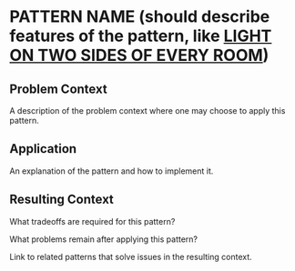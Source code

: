 # PATTERN NAME (should describe features of the pattern, like [LIGHT ON TWO SIDES OF EVERY ROOM](http://www.patternlanguage.com/apl/aplsample/apl159/apl159.htm))

## Problem Context
A description of the problem context where one may choose to apply this pattern.

## Application
An explanation of the pattern and how to implement it.

## Resulting Context
What tradeoffs are required for this pattern? 

What problems remain after applying this pattern? 

Link to related patterns that solve issues in the resulting context.